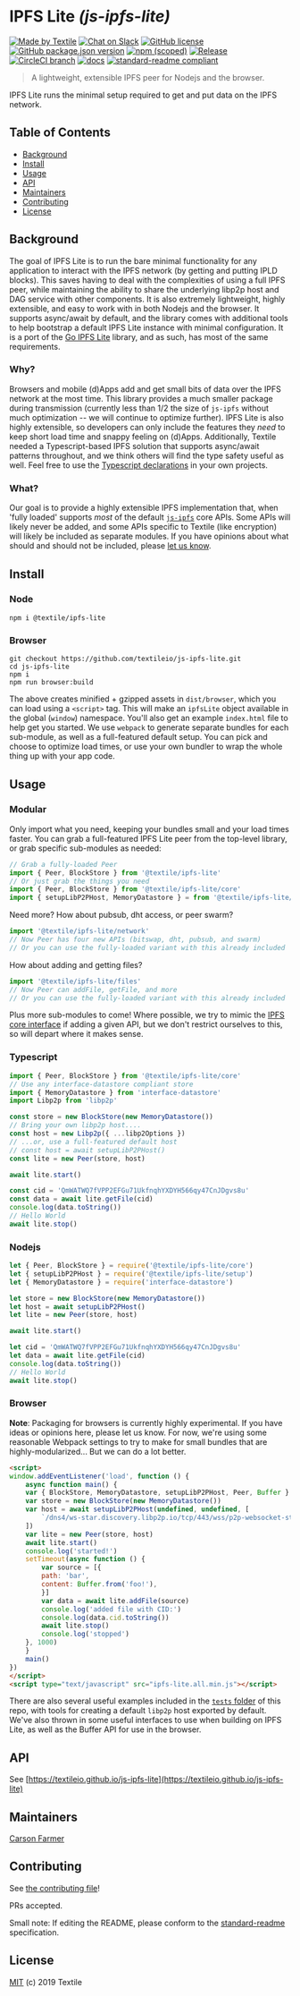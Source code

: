 # IPFS Lite _(js-ipfs-lite)_

[![Made by Textile](https://img.shields.io/badge/made%20by-Textile-informational.svg?style=flat-square)](https://textile.io)
[![Chat on Slack](https://img.shields.io/badge/slack-slack.textile.io-informational.svg?style=flat-square)](https://slack.textile.io)
[![GitHub license](https://img.shields.io/github/license/textileio/js-ipfs-lite.svg?style=flat-square)](./LICENSE)
[![GitHub package.json version](https://img.shields.io/github/package-json/v/textileio/js-ipfs-lite.svg?style=popout-square)](./package.json)
[![npm (scoped)](https://img.shields.io/npm/v/@textile/ipfs-lite.svg?style=popout-square)](https://www.npmjs.com/package/@textile/ipfs-lite)
[![Release](https://img.shields.io/github/release/textileio/js-ipfs-lite.svg?style=flat-square)](https://github.com/textileio/js-ipfs-lite/releases/latest)
[![CircleCI branch](https://img.shields.io/circleci/project/github/textileio/js-ipfs-lite/master.svg?style=flat-square)](https://circleci.com/gh/textileio/js-ipfs-lite)
[![docs](https://img.shields.io/badge/docs-master-success.svg?style=popout-square)](https://textileio.github.io/js-ipfs-lite/)
[![standard-readme compliant](https://img.shields.io/badge/standard--readme-OK-green.svg?style=flat-square)](https://github.com/RichardLitt/standard-readme)

> A lightweight, extensible IPFS peer for Nodejs and the browser.

IPFS Lite runs the minimal setup required to get and put data on the IPFS network.

## Table of Contents

- [Background](#background)
- [Install](#install)
- [Usage](#usage)
- [API](#api)
- [Maintainers](#maintainers)
- [Contributing](#contributing)
- [License](#license)

## Background

The goal of IPFS Lite is to run the bare minimal functionality for any application to interact with the IPFS network (by getting and putting IPLD blocks). This saves having to deal with the complexities of using a full IPFS peer, while maintaining the ability to share the underlying libp2p host and DAG service with other components. It is also extremely lightweight, highly extensible, and easy to work with in both Nodejs and the browser. It supports async/await by default, and the library comes with additional tools to help bootstrap a default IPFS Lite instance with minimal configuration. It is a port of the [Go IPFS Lite](https://github.com/hsanjuan/ipfs-lite) library, and as such, has most of the same requirements. 

### Why?

Browsers and mobile (d)Apps add and get small bits of data over the IPFS network at the most time. This library provides a much smaller package during transmission (currently less than 1/2 the size of `js-ipfs` without much optimization -- we will continue to optimize further). IPFS Lite is also highly extensible, so developers can only include the features they _need_ to keep short load time and snappy feeling on (d)Apps. Additionally, Textile needed a Typescript-based IPFS solution that supports async/await patterns throughout, and we think others will find the type safety useful as well. Feel free to use the [Typescript declarations](https://github.com/textileio/js-ipfs-lite/tree/master/src/@types) in your own projects.

### What?

Our goal is to provide a highly extensible IPFS implementation that, when 'fully loaded' supports _most_ of the default [`js-ipfs`](https://github.com/ipfs/interface-js-ipfs-core) core APIs. Some APIs will likely never be added, and some APIs specific to Textile (like encryption) will likely be included as separate modules. If you have opinions about what should and should not be included, please [let us know](https://github.com/textileio/js-ipfs-lite/issues).

## Install

### Node

```
npm i @textile/ipfs-lite
```

### Browser

```
git checkout https://github.com/textileio/js-ipfs-lite.git
cd js-ipfs-lite
npm i
npm run browser:build
```

The above creates minified + gzipped assets in `dist/browser`, which you can load using a `<script>` tag. This will make an `ipfsLite` object available in the global (`window`) namespace. You'll also get an example `index.html` file to help get you started. We use `webpack` to generate separate bundles for each sub-module, as well as a full-featured default setup. You can pick and choose to optimize load times, or use your own bundler to wrap the whole thing up with your app code.

## Usage

### Modular

Only import what you need, keeping your bundles small and your load times faster. You can grab a full-featured IPFS Lite peer from the top-level library, or grab specific sub-modules as needed:

```typescript
// Grab a fully-loaded Peer
import { Peer, BlockStore } from '@textile/ipfs-lite'
// Or just grab the things you need
import { Peer, BlockStore } from '@textile/ipfs-lite/core'
import { setupLibP2PHost, MemoryDatastore } = from '@textile/ipfs-lite/setup'
```
Need more? How about pubsub, dht access, or peer swarm?

```typescript
import '@textile/ipfs-lite/network'
// Now Peer has four new APIs (bitswap, dht, pubsub, and swarm)
// Or you can use the fully-loaded variant with this already included
```

How about adding and getting files?

```typescript
import '@textile/ipfs-lite/files'
// Now Peer can addFile, getFile, and more
// Or you can use the fully-loaded variant with this already included
```

Plus more sub-modules to come! Where possible, we try to mimic the [IPFS core interface](https://github.com/ipfs/interface-js-ipfs-core) if adding a given API, but we don't restrict ourselves to this, so will depart where it makes sense.

### Typescript

```typescript
import { Peer, BlockStore } from '@textile/ipfs-lite/core'
// Use any interface-datastore compliant store
import { MemoryDatastore } from 'interface-datastore'
import Libp2p from 'libp2p'

const store = new BlockStore(new MemoryDatastore())
// Bring your own libp2p host....
const host = new Libp2p({ ...libp2Options })
// ...or, use a full-featured default host
// const host = await setupLibP2PHost()
const lite = new Peer(store, host)

await lite.start()

const cid = 'QmWATWQ7fVPP2EFGu71UkfnqhYXDYH566qy47CnJDgvs8u'
const data = await lite.getFile(cid)
console.log(data.toString())
// Hello World
await lite.stop()
```

### Nodejs

```javascript
let { Peer, BlockStore } = require('@textile/ipfs-lite/core')
let { setupLibP2PHost } = require('@textile/ipfs-lite/setup')
let { MemoryDatastore } = require('interface-datastore')

let store = new BlockStore(new MemoryDatastore())
let host = await setupLibP2PHost()
let lite = new Peer(store, host)

await lite.start()

let cid = 'QmWATWQ7fVPP2EFGu71UkfnqhYXDYH566qy47CnJDgvs8u'
let data = await lite.getFile(cid)
console.log(data.toString())
// Hello World
await lite.stop()
```

### Browser

**Note**: Packaging for browsers is currently highly experimental. If you have ideas or opinions here, please let us know. For now, we're using some reasonable Webpack settings to try to make for small bundles that are highly-modularized... But we can do a lot better.

```html
<script>
window.addEventListener('load', function () {
    async function main() {
    var { BlockStore, MemoryDatastore, setupLibP2PHost, Peer, Buffer } = window.ipfsLite
    var store = new BlockStore(new MemoryDatastore())
    var host = await setupLibP2PHost(undefined, undefined, [
        `/dns4/ws-star.discovery.libp2p.io/tcp/443/wss/p2p-websocket-star`
    ])
    var lite = new Peer(store, host)
    await lite.start()
    console.log('started!')
    setTimeout(async function () {
        var source = [{
        path: 'bar',
        content: Buffer.from('foo!'),
        }]
        var data = await lite.addFile(source)
        console.log('added file with CID:')
        console.log(data.cid.toString())
        await lite.stop()
        console.log('stopped')
    }, 1000)
    }
    main()
})
</script>
<script type="text/javascript" src="ipfs-lite.all.min.js"></script>
```

There are also several useful examples included in the [`tests` folder](https://github.com/textileio/js-ipfs-lite/tree/master/tests) of this repo, with tools for creating a default `libp2p` host exported by default. We've also thrown in some useful interfaces to use when building on IPFS Lite, as well as the Buffer API for use in the browser.

## API

See [https://textileio.github.io/js-ipfs-lite](https://textileio.github.io/js-ipfs-lite)

## Maintainers

[Carson Farmer](https://github.com/carsonfarmer)

## Contributing

See [the contributing file](CONTRIBUTING.md)!

PRs accepted.

Small note: If editing the README, please conform to the [standard-readme](https://github.com/RichardLitt/standard-readme) specification.

## License

[MIT](LICENSE) (c) 2019 Textile
